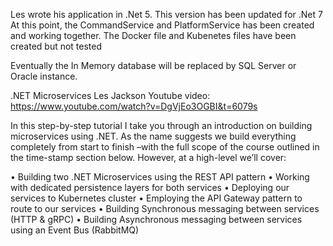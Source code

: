 Les wrote his application in .Net 5. This version has been updated for .Net 7
At this point, the CommandService and PlatformService has been created and working together.
The Docker file and Kubenetes files have been created but not tested

Eventually the In Memory database will be replaced by SQL Server or Oracle instance.

.NET Microservices
Les Jackson
Youtube video: https://www.youtube.com/watch?v=DgVjEo3OGBI&t=6079s

In this step-by-step tutorial I take you through an introduction on building microservices using .NET. As the name suggests we build everything completely from start to finish –with the full scope of the course outlined in the time-stamp section below. However, at a high-level we’ll cover:

• Building two .NET Microservices using the REST API pattern
• Working with dedicated persistence layers for both services
• Deploying our services to Kubernetes cluster
• Employing the API Gateway pattern to route to our services
• Building Synchronous messaging between services (HTTP & gRPC)
• Building Asynchronous messaging between services using an Event Bus (RabbitMQ)
